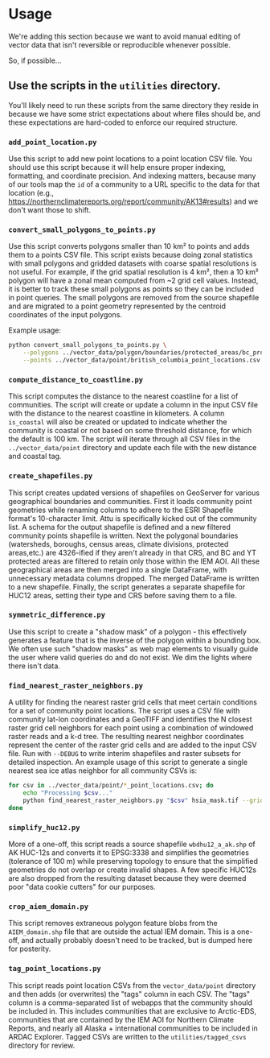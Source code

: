 # Usage

We're adding this section because we want to avoid manual editing of vector data that isn't reversible or reproducible whenever possible.

So, if possible...

## Use the scripts in the `utilities` directory.

You'll likely need to run these scripts from the same directory they reside in because we have some strict expectations about where files should be, and these expectations are hard-coded to enforce our required structure.

### `add_point_location.py`

Use this script to add new point locations to a point location CSV file. You should use this script because it will help ensure proper indexing, formatting, and coordinate precision. And indexing matters, because many of our tools map the `id` of a community to a URL specific to the data for that location (e.g., https://northernclimatereports.org/report/community/AK13#results) and we don't want those to shift.

### `convert_small_polygons_to_points.py`

Use this script converts polygons smaller than 10 km² to points and adds them to a points CSV file. This script exists because doing zonal statistics with small polygons and gridded datasets with coarse spatial resolutions is not useful. For example, if the grid spatial resolution is 4 km², then a 10 km² polygon will have a zonal mean computed from ~2 grid cell values. Instead, it is better to track these small polygons as points so they can be included in point queries. The small polygons are removed from the source shapefile and are migrated to a point geometry represented by the centroid coordinates of the input polygons.

Example usage:

```sh
python convert_small_polygons_to_points.py \
    --polygons ../vector_data/polygon/boundaries/protected_areas/bc_protected_areas/bc_protected_areas.shp \
    --points ../vector_data/point/british_columbia_point_locations.csv \
```

### `compute_distance_to_coastline.py`

This script computes the distance to the nearest coastline for a list of communities. The script will create or update a column in the input CSV file with the distance to the nearest coastline in kilometers. A column `is_coastal` will also be created or updated to indicate whether the community is coastal or not based on some threshold distance, for which the default is 100 km. The script will iterate through all CSV files in the `../vector_data/point` directory and update each file with the new distance and coastal tag.

### `create_shapefiles.py`

This script creates updated versions of shapefiles on GeoServer for various geographical boundaries and communities. First it loads community point geometries while renaming columns to adhere to the ESRI Shapefile format's 10-character limit. Attu is specifically kicked out of the community list. A schema for the output shapefile is defined and a new filtered community points shapefile is written. Next the polygonal boundaries (watersheds, boroughs, census areas, climate divisions, protected areas,etc.) are 4326-ified if they aren't already in that CRS, and BC and YT protected areas are filtered to retain only those within the IEM AOI. All these geographical areas are then merged into a single DataFrame, with unnecessary metadata columns dropped. The merged DataFrame is written to a new shapefile. Finally, the script generates a separate shapefile for HUC12 areas, setting their type and CRS before saving them to a file.

### `symmetric_difference.py`

Use this script to create a "shadow mask" of a polygon - this effectively generates a feature that is the inverse of the polygon within a bounding box. We often use such "shadow masks" as web map elements to visually guide the user where valid queries do and do not exist. We dim the lights where there isn't data.

### `find_nearest_raster_neighbors.py`

A utility for finding the nearest raster grid cells that meet certain conditions for a set of community point locations. The script uses a CSV file with community lat-lon coordinates and a GeoTIFF and identifies the N closest raster grid cell neighbors for each point using a combination of windowed raster reads and a k-d tree. The resulting nearest neighbor coordinates represent the center of the raster grid cells and are added to the input CSV file. Run with `--DEBUG` to write interim shapefiles and raster subsets for detailed inspection. An example usage of this script to generate a single nearest sea ice atlas neighbor for all community CSVs is:

```sh
for csv in ../vector_data/point/*_point_locations.csv; do
    echo "Processing $csv..."
    python find_nearest_raster_neighbors.py "$csv" hsia_mask.tif --grid_cell_values 1 --N 1
done
```

### `simplify_huc12.py`

More of a one-off, this script reads a source shapefile `wbdhu12_a_ak.shp` of AK HUC-12s and converts it to EPSG:3338 and simplifies the geometries (tolerance of 100 m) while preserving topology to ensure that the simplified geometries do not overlap or create invalid shapes. A few specific HUC12s are also dropped from the resulting dataset because they were deemed poor "data cookie cutters" for our purposes.

### `crop_aiem_domain.py`

This script removes extraneous polygon feature blobs from the `AIEM_domain.shp` file that are outside the actual IEM domain. This is a one-off, and actually probably doesn't need to be tracked, but is dumped here for posterity.

### `tag_point_locations.py`

This script reads point location CSVs from the `vector_data/point` directory and then adds (or overwrites) the "tags" column in each CSV. The "tags" column is a comma-separated list of webapps that the community should be included in. This includes communities that are exclusive to Arctic-EDS, communities that are contained by the IEM AOI for Northern Climate Reports, and nearly all Alaska + international communities to be included in ARDAC Explorer. Tagged CSVs are written to the `utilities/tagged_csvs` directory for review.
